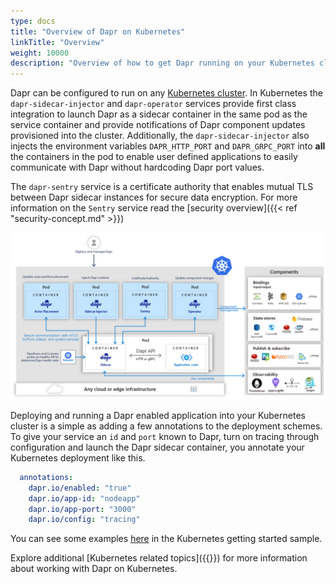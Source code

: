 ```yaml
---
type: docs
title: "Overview of Dapr on Kubernetes"
linkTitle: "Overview"
weight: 10000
description: "Overview of how to get Dapr running on your Kubernetes cluster"
---
```


Dapr can be configured to run on any [Kubernetes cluster](https://github.com/dapr/quickstarts/tree/master/hello-kubernetes). In Kubernetes the `dapr-sidecar-injector` and `dapr-operator` services provide first class integration to launch Dapr as a sidecar container in the same pod as the service container and provide notifications of Dapr component updates provisioned into the cluster. Additionally, the `dapr-sidecar-injector` also injects the environment variables `DAPR_HTTP_PORT` and `DAPR_GRPC_PORT` into **all** the containers in the pod to enable user defined applications to easily communicate with Dapr without hardcoding Dapr port values. 

The `dapr-sentry` service is a certificate authority that enables mutual TLS between Dapr sidecar instances for secure data encryption. For more information on the `Sentry` service read the [security overview]({{< ref "security-concept.md" >}})

<img src="/images/overview_kubernetes.png" width=800>

Deploying and running a Dapr enabled application into your Kubernetes cluster is a simple as adding a few annotations to the deployment schemes. To give your service an `id` and `port` known to Dapr, turn on tracing through configuration and launch the Dapr sidecar container, you annotate your Kubernetes deployment like this. 

```yml
  annotations:
    dapr.io/enabled: "true"
    dapr.io/app-id: "nodeapp"
    dapr.io/app-port: "3000"
    dapr.io/config: "tracing"
```
You can see some examples [here](https://github.com/dapr/quickstarts/tree/master/hello-kubernetes/deploy) in the Kubernetes getting started sample.

Explore additional [Kubernetes related topics]({{<ref kubernetes>}}) for more information about working with Dapr on Kubernetes.